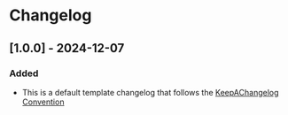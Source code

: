 # Changelog

## [1.0.0] - 2024-12-07

### Added
- This is a default template changelog that follows the [KeepAChangelog Convention](https://keepachangelog.com/en/1.1.0/)